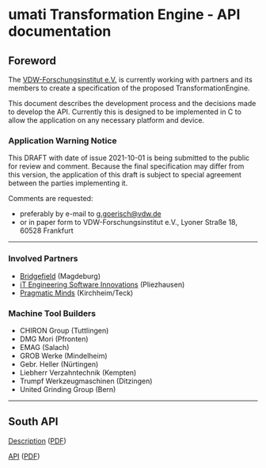 # umati Transformation Engine - API documentation

## Foreword

The [VDW-Forschungsinstitut e.V.](https://vdw-forschungsinstitut.de/) is currently working with partners and its members to create a specification of the proposed TransformationEngine.

This document describes the development process and the decisions made to develop the API. Currently this is designed to be implemented in C to allow the application on any necessary platform and device.

### Application Warning Notice

This DRAFT with date of issue 2021-10-01 is being submitted to the public for review and comment.
Because the final specification may differ from this version, the application of this draft is subject to special agreement between the parties implementing it.

Comments are requested:

- preferably by e-mail to g.goerisch@vdw.de
- or in paper form to VDW-Forschungsinstitut e.V., Lyoner Straße 18, 60528 Frankfurt

***

### Involved Partners

- [Bridgefield](https://bridgefield.de/) (Magdeburg)
- [iT Engineering Software Innovations](https://ite-si.de/) (Pliezhausen)
- [Pragmatic Minds](https://pragmaticminds.de/) (Kirchheim/Teck)

### Machine Tool Builders

- CHIRON Group (Tuttlingen)
- DMG Mori (Pfronten)
- EMAG (Salach)
- GROB Werke (Mindelheim)
- Gebr. Heller (Nürtingen)
- Liebherr Verzahntechnik (Kempten)
- Trumpf Werkzeugmaschinen (Ditzingen)
- United Grinding Group (Bern)

***

## South API

[Description](south-api/site/index.html) ([PDF](south-api/site/pdf/TEK-SouthAPI.pdf))

[API](south-api/api/index.html) ([PDF](south-api/api/pdf/TEK-SouthAPI-Description.pdf))
